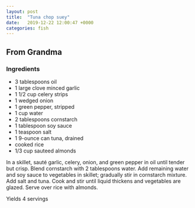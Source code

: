```yaml
---
layout: post
title:  "Tuna chop suey"
date:   2019-12-22 12:00:47 +0000
categories: fish
---
```


## From Grandma
### Ingredients
* 3 tablespoons oil
* 1 large clove minced garlic
* 1 1/2 cup celery strips
* 1 wedged onion
* 1 green pepper, stripped
* 1 cup water
* 2 tablespoons cornstarch
* 1 tablespoon soy sauce
* 1 teaspoon salt
* 1 9-ounce can tuna, drained
* cooked rice
* 1/3 cup sauteed almonds


In a skillet, sauté garlic, celery, onion, and green pepper in oil until tender but crisp. Blend cornstarch with 2 tablespoons water. Add remaining water and soy sauce to vegetables in skillet; gradually stir in cornstarch mixture. Add salt and tuna. Cook and stir until liquid thickens and vegetables are glazed. Serve over rice with almonds.

Yields 4 servings
